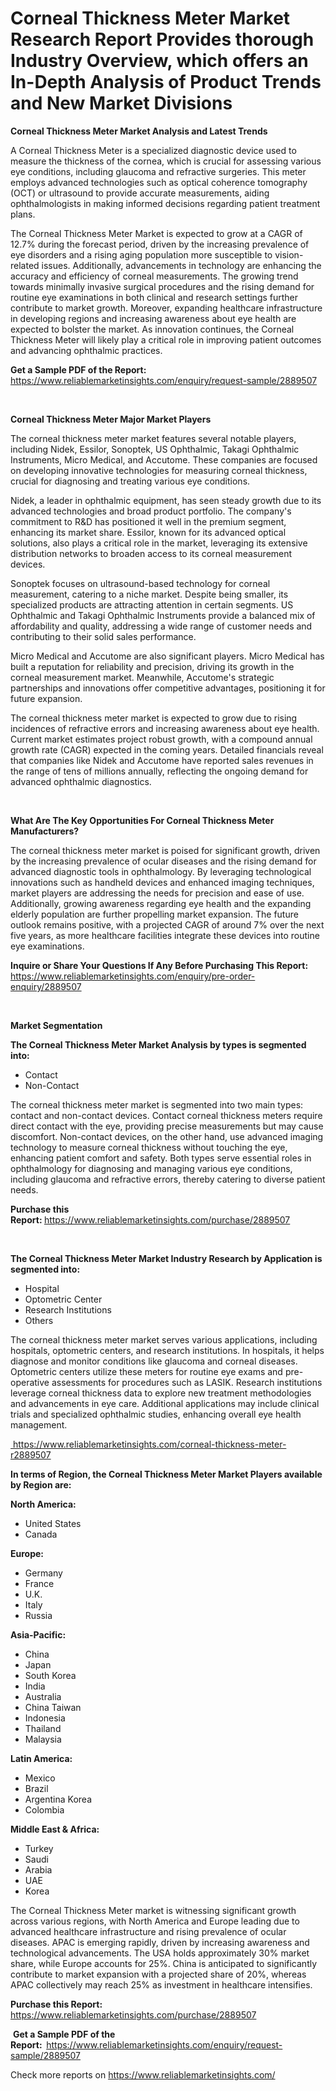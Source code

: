 <p><h1>Corneal Thickness Meter Market Research Report Provides thorough Industry Overview, which offers an In-Depth Analysis of Product Trends and New Market Divisions</h1></p><p><strong>Corneal Thickness Meter Market Analysis and Latest Trends</strong></p>
<p><p>A Corneal Thickness Meter is a specialized diagnostic device used to measure the thickness of the cornea, which is crucial for assessing various eye conditions, including glaucoma and refractive surgeries. This meter employs advanced technologies such as optical coherence tomography (OCT) or ultrasound to provide accurate measurements, aiding ophthalmologists in making informed decisions regarding patient treatment plans.</p><p>The Corneal Thickness Meter Market is expected to grow at a CAGR of 12.7% during the forecast period, driven by the increasing prevalence of eye disorders and a rising aging population more susceptible to vision-related issues. Additionally, advancements in technology are enhancing the accuracy and efficiency of corneal measurements. The growing trend towards minimally invasive surgical procedures and the rising demand for routine eye examinations in both clinical and research settings further contribute to market growth. Moreover, expanding healthcare infrastructure in developing regions and increasing awareness about eye health are expected to bolster the market. As innovation continues, the Corneal Thickness Meter will likely play a critical role in improving patient outcomes and advancing ophthalmic practices.</p></p>
<p><strong>Get a Sample PDF of the Report:&nbsp;</strong> <a href="https://www.reliablemarketinsights.com/enquiry/request-sample/2889507?utm_campaign=2013&utm_medium=2&utm_source=Github&utm_content=ia&utm_term=14032025&utm_id=corneal-thickness-meter">https://www.reliablemarketinsights.com/enquiry/request-sample/2889507</a></p>
<p>&nbsp;</p>
<p><strong>Corneal Thickness Meter Major Market Players</strong></p>
<p><p>The corneal thickness meter market features several notable players, including Nidek, Essilor, Sonoptek, US Ophthalmic, Takagi Ophthalmic Instruments, Micro Medical, and Accutome. These companies are focused on developing innovative technologies for measuring corneal thickness, crucial for diagnosing and treating various eye conditions.</p><p>Nidek, a leader in ophthalmic equipment, has seen steady growth due to its advanced technologies and broad product portfolio. The company's commitment to R&D has positioned it well in the premium segment, enhancing its market share. Essilor, known for its advanced optical solutions, also plays a critical role in the market, leveraging its extensive distribution networks to broaden access to its corneal measurement devices.</p><p>Sonoptek focuses on ultrasound-based technology for corneal measurement, catering to a niche market. Despite being smaller, its specialized products are attracting attention in certain segments. US Ophthalmic and Takagi Ophthalmic Instruments provide a balanced mix of affordability and quality, addressing a wide range of customer needs and contributing to their solid sales performance.</p><p>Micro Medical and Accutome are also significant players. Micro Medical has built a reputation for reliability and precision, driving its growth in the corneal measurement market. Meanwhile, Accutome's strategic partnerships and innovations offer competitive advantages, positioning it for future expansion.</p><p>The corneal thickness meter market is expected to grow due to rising incidences of refractive errors and increasing awareness about eye health. Current market estimates project robust growth, with a compound annual growth rate (CAGR) expected in the coming years. Detailed financials reveal that companies like Nidek and Accutome have reported sales revenues in the range of tens of millions annually, reflecting the ongoing demand for advanced ophthalmic diagnostics.</p></p>
<p>&nbsp;</p>
<p><strong>What Are The Key Opportunities For Corneal Thickness Meter Manufacturers?</strong></p>
<p><p>The corneal thickness meter market is poised for significant growth, driven by the increasing prevalence of ocular diseases and the rising demand for advanced diagnostic tools in ophthalmology. By leveraging technological innovations such as handheld devices and enhanced imaging techniques, market players are addressing the needs for precision and ease of use. Additionally, growing awareness regarding eye health and the expanding elderly population are further propelling market expansion. The future outlook remains positive, with a projected CAGR of around 7% over the next five years, as more healthcare facilities integrate these devices into routine eye examinations.</p></p>
<p><strong>Inquire or Share Your Questions If Any Before Purchasing This Report:</strong> <a href="https://www.reliablemarketinsights.com/enquiry/pre-order-enquiry/2889507?utm_campaign=2013&utm_medium=2&utm_source=Github&utm_content=ia&utm_term=14032025&utm_id=corneal-thickness-meter">https://www.reliablemarketinsights.com/enquiry/pre-order-enquiry/2889507</a></p>
<p>&nbsp;</p>
<p><strong>Market Segmentation</strong></p>
<p><strong>The Corneal Thickness Meter Market Analysis by types is segmented into:</strong></p>
<p><ul><li> Contact</li><li>Non-Contact </li></ul></p>
<p><p>The corneal thickness meter market is segmented into two main types: contact and non-contact devices. Contact corneal thickness meters require direct contact with the eye, providing precise measurements but may cause discomfort. Non-contact devices, on the other hand, use advanced imaging technology to measure corneal thickness without touching the eye, enhancing patient comfort and safety. Both types serve essential roles in ophthalmology for diagnosing and managing various eye conditions, including glaucoma and refractive errors, thereby catering to diverse patient needs.</p></p>
<p><strong>Purchase this Report:&nbsp;</strong><a href="https://www.reliablemarketinsights.com/purchase/2889507?utm_campaign=2013&utm_medium=2&utm_source=Github&utm_content=ia&utm_term=14032025&utm_id=corneal-thickness-meter">https://www.reliablemarketinsights.com/purchase/2889507</a></p>
<p>&nbsp;</p>
<p><strong>The Corneal Thickness Meter Market Industry Research by Application is segmented into:</strong></p>
<p><ul><li> Hospital</li><li>Optometric Center</li><li>Research Institutions</li><li>Others </li></ul></p>
<p><p>The corneal thickness meter market serves various applications, including hospitals, optometric centers, and research institutions. In hospitals, it helps diagnose and monitor conditions like glaucoma and corneal diseases. Optometric centers utilize these meters for routine eye exams and pre-operative assessments for procedures such as LASIK. Research institutions leverage corneal thickness data to explore new treatment methodologies and advancements in eye care. Additional applications may include clinical trials and specialized ophthalmic studies, enhancing overall eye health management.</p></p>
<p><a href="https://www.reliablemarketinsights.com/corneal-thickness-meter-r2889507?utm_campaign=2013&utm_medium=2&utm_source=Github&utm_content=ia&utm_term=14032025&utm_id=corneal-thickness-meter">&nbsp;https://www.reliablemarketinsights.com/corneal-thickness-meter-r2889507</a></p>
<p><strong>In terms of Region, the Corneal Thickness Meter Market Players available by Region are:</strong></p>
<p>
    <p> <strong> North America: </strong>
        <ul>
            <li>United States</li>
            <li>Canada</li>
        </ul>
        </p> 
    <p> <strong> Europe: </strong>
        <ul>
            <li>Germany</li>
            <li>France</li>
            <li>U.K.</li>
            <li>Italy</li>
            <li>Russia</li>
        </ul>
        </p> 
    <p> <strong> Asia-Pacific: </strong>
        <ul>
            <li>China</li>
            <li>Japan</li>
            <li>South Korea</li>
            <li>India</li>
            <li>Australia</li>
            <li>China Taiwan</li>
            <li>Indonesia</li>
            <li>Thailand</li>
            <li>Malaysia</li>
        </ul>
        </p> 
    <p> <strong> Latin America: </strong>
        <ul>
            <li>Mexico</li>
            <li>Brazil</li>
            <li>Argentina Korea</li>
            <li>Colombia</li>
        </ul>
        </p> 
    <p> <strong> Middle East & Africa: </strong>
        <ul>
            <li>Turkey</li>
            <li>Saudi</li>
            <li>Arabia</li>
            <li>UAE</li>
            <li>Korea</li>
        </ul>
    </p>
    </p>
<p><p>The Corneal Thickness Meter market is witnessing significant growth across various regions, with North America and Europe leading due to advanced healthcare infrastructure and rising prevalence of ocular diseases. APAC is emerging rapidly, driven by increasing awareness and technological advancements. The USA holds approximately 30% market share, while Europe accounts for 25%. China is anticipated to significantly contribute to market expansion with a projected share of 20%, whereas APAC collectively may reach 25% as investment in healthcare intensifies.</p></p>
<p><strong>Purchase this Report: </strong><a href="https://www.reliablemarketinsights.com/purchase/2889507?utm_campaign=2013&utm_medium=2&utm_source=Github&utm_content=ia&utm_term=14032025&utm_id=corneal-thickness-meter">https://www.reliablemarketinsights.com/purchase/2889507</a></p>
<p>&nbsp;<strong>Get a Sample PDF of the Report:&nbsp;&nbsp;</strong><a href="https://www.reliablemarketinsights.com/enquiry/request-sample/2889507?utm_campaign=2013&utm_medium=2&utm_source=Github&utm_content=ia&utm_term=14032025&utm_id=corneal-thickness-meter">https://www.reliablemarketinsights.com/enquiry/request-sample/2889507</a></p>
<p><strong></strong></p>
<p>Check more reports on <a href="https://www.reliablemarketinsights.com/?utm_campaign=2013&utm_medium=2&utm_source=Github&utm_content=ia&utm_term=14032025&utm_id=corneal-thickness-meter">https://www.reliablemarketinsights.com/</a></p>